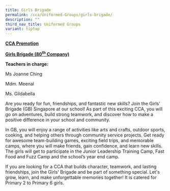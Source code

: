 ```yaml
---
title: Girls Brigade
permalink: /cca/Uniformed-Groups/girls-brigade/
description: ""
third_nav_title: Uniformed Groups
variant: tiptap
---
```

<p><strong><u>CCA Promotion</u></strong>
</p>
<p><strong><u>Girls Brigade (80<sup>th</sup> Company)</u></strong>
</p>
<p><strong>Teachers in charge:</strong>
</p>
<p>Ms Joanne Ching</p>
<p>Mdm. Meenal</p>
<p>Ms. Gildabella</p>
<p>Are you ready for fun, friendships, and fantastic new skills? Join the
Girls' Brigade (GB) Singapore at our school! As part of this exciting CCA,
you will go on adventures, build strong teamwork, and discover how to make
a positive difference in your school and community.</p>
<p>In GB, you will enjoy a range of activities like arts and crafts, outdoor
sports, cooking, and helping others through community service projects.
Get ready for awesome team-building games, exciting field trips, and memorable
camps, where you will make friends, gain confidence, and learn new skills.
The girls will get to participate in the Junior Leadership Training Camp,
Fast Food and Fuzz Camp and the school’s year end camp.</p>
<p>If you are looking for a CCA that builds character, teamwork, and lasting
friendships, join the Girls' Brigade and be part of something special.
Let's grow, learn, and make unforgettable memories together! It is catered
for Primary 2 to Primary 6 girls.</p>
